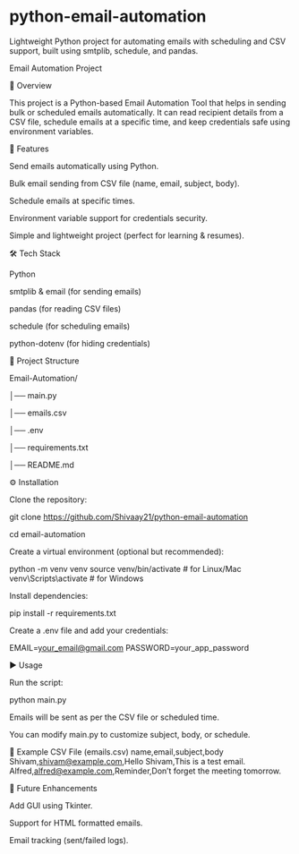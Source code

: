 # python-email-automation
Lightweight Python project for automating emails with scheduling and CSV support, built using smtplib, schedule, and pandas.

Email Automation Project

📌 Overview

This project is a Python-based Email Automation Tool that helps in sending bulk or scheduled emails automatically.
It can read recipient details from a CSV file, schedule emails at a specific time, and keep credentials safe using environment variables.

🚀 Features

Send emails automatically using Python.

Bulk email sending from CSV file (name, email, subject, body).

Schedule emails at specific times.

Environment variable support for credentials security.

Simple and lightweight project (perfect for learning & resumes).


🛠️ Tech Stack

Python

smtplib & email (for sending emails)

pandas (for reading CSV files)

schedule (for scheduling emails)

python-dotenv (for hiding credentials)

📂 Project Structure

Email-Automation/

│── main.py

│── emails.csv

│── .env

│── requirements.txt

│── README.md

⚙️ Installation

Clone the repository:

git clone https://github.com/Shivaay21/python-email-automation

cd email-automation


Create a virtual environment (optional but recommended):

python -m venv venv
source venv/bin/activate   # for Linux/Mac
venv\Scripts\activate      # for Windows


Install dependencies:

pip install -r requirements.txt


Create a .env file and add your credentials:

EMAIL=your_email@gmail.com
PASSWORD=your_app_password

▶️ Usage

Run the script:

python main.py


Emails will be sent as per the CSV file or scheduled time.

You can modify main.py to customize subject, body, or schedule.

📌 Example CSV File (emails.csv)
name,email,subject,body
Shivam,shivam@example.com,Hello Shivam,This is a test email.
Alfred,alfred@example.com,Reminder,Don’t forget the meeting tomorrow.

🎯 Future Enhancements

Add GUI using Tkinter.

Support for HTML formatted emails.

Email tracking (sent/failed logs).
